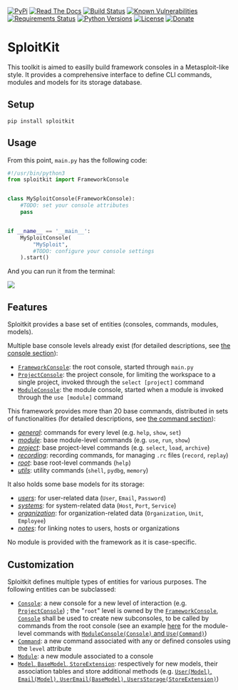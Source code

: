 [![PyPi](https://img.shields.io/pypi/v/sploitkit.svg)](https://pypi.python.org/pypi/sploitkit/)
[![Read The Docs](https://readthedocs.org/projects/python-sploitkit/badge/?version=latest)](https://python-sploitkit.readthedocs.io/en/latest/?badge=latest)
[![Build Status](https://travis-ci.org/dhondta/python-sploitkit.svg?branch=master)](https://travis-ci.org/dhondta/python-sploitkit)
[![Known Vulnerabilities](https://snyk.io/test/github/dhondta/python-sploitkit/badge.svg?targetFile=requirements.txt)](https://snyk.io/test/github/dhondta/python-sploitkit?targetFile=requirements.txt)
[![Requirements Status](https://requires.io/github/dhondta/python-sploitkit/requirements.svg?branch=master)](https://requires.io/github/dhondta/python-sploitkit/requirements/?branch=master)
[![Python Versions](https://img.shields.io/pypi/pyversions/sploitkit.svg)](https://pypi.python.org/pypi/sploitkit/)
[![License](https://img.shields.io/pypi/l/sploitkit.svg)](https://pypi.python.org/pypi/sploitkit/)
[![Donate](https://img.shields.io/badge/donate-paypal-orange.svg)](https://www.paypal.me/dhondta)


# SploitKit

This toolkit is aimed to easilly build framework consoles in a Metasploit-like style. It provides a comprehensive interface to define CLI commands, modules and models for its storage database.

## Setup

```
pip install sploitkit
```

## Usage

From this point, `main.py` has the following code:

```python
#!/usr/bin/python3
from sploitkit import FrameworkConsole


class MySploitConsole(FrameworkConsole):
    #TODO: set your console attributes
    pass


if __name__ == '__main__':
    MySploitConsole(
        "MySploit",
        #TODO: configure your console settings
    ).start()
```

And you can run it from the terminal:

![](https://github.com/dhondta/python-sploitkit/tree/master/docs/img/my-sploit-start.png)

## Features

Sploitkit provides a base set of entities (consoles, commands, modules, models).

Multiple base console levels already exist (for detailed descriptions, see [the console section](../console/index.html)):

- [`FrameworkConsole`](https://github.com/dhondta/python-sploitkit/blob/master/sploitkit/core/console.py): the root console, started through `main.py`
- [`ProjectConsole`](https://github.com/dhondta/python-sploitkit/blob/master/sploitkit/base/commands/project.py): the project console, for limiting the workspace to a single project, invoked through the `select [project]` command
- [`ModuleConsole`](https://github.com/dhondta/python-sploitkit/blob/master/sploitkit/base/commands/module.py): the module console, started when a module is invoked through the `use [module]` command

This framework provides more than 20 base commands, distributed in sets of functionalities (for detailed descriptions, see [the command section](../command/index.html)):

- [*general*](https://github.com/dhondta/python-sploitkit/blob/master/sploitkit/base/commands/general.py): commands for every level (e.g. `help`, `show`, `set`)
- [*module*](https://github.com/dhondta/python-sploitkit/blob/master/sploitkit/base/commands/module.py): base module-level commands (e.g. `use`, `run`, `show`)
- [*project*](https://github.com/dhondta/python-sploitkit/blob/master/sploitkit/base/commands/project.py): base project-level commands (e.g. `select`, `load`, `archive`)
- [*recording*](https://github.com/dhondta/python-sploitkit/blob/master/sploitkit/base/commands/recording.py): recording commands, for managing `.rc` files (`record`, `replay`)
- [*root*](https://github.com/dhondta/python-sploitkit/blob/master/sploitkit/base/commands/root.py): base root-level commands (`help`)
- [*utils*](https://github.com/dhondta/python-sploitkit/blob/master/sploitkit/base/commands/utils.py): utility commands (`shell`, `pydbg`, `memory`)

It also holds some base models for its storage:

- [*users*](https://github.com/dhondta/python-sploitkit/blob/master/sploitkit/base/models/notes.py): for user-related data (`User`, `Email`, `Password`)
- [*systems*](https://github.com/dhondta/python-sploitkit/blob/master/sploitkit/base/models/systems.py): for system-related data (`Host`, `Port`, `Service`)
- [*organization*](https://github.com/dhondta/python-sploitkit/blob/master/sploitkit/base/models/organization.py): for organization-related data (`Organization`, `Unit`, `Employee`)
- [*notes*](https://github.com/dhondta/python-sploitkit/blob/master/sploitkit/base/models/notes.py): for linking notes to users, hosts or organizations

No module is provided with the framework as it is case-specific.

## Customization

Sploitkit defines multiple types of entities for various purposes. The following entities can be subclassed:

- [`Console`](https://github.com/dhondta/python-sploitkit/blob/master/sploitkit/core/console.py): a new console for a new level of interaction (e.g. [`ProjectConsole`](https://github.com/dhondta/python-sploitkit/blob/master/sploitkit/base/commands/project.py)) ; the "`root`" level is owned by the [`FrameworkConsole`](https://github.com/dhondta/python-sploitkit/blob/master/sploitkit/core/console.py), [`Console`](https://github.com/dhondta/python-sploitkit/blob/master/sploitkit/core/console.py) shall be used to create new subconsoles, to be called by commands from the root console (see an example [here](https://github.com/dhondta/python-sploitkit/blob/master/sploitkit/base/commands/module.py) for the module-level commands with [`ModuleConsole(Console)` and `Use(Command)`](https://github.com/dhondta/python-sploitkit/blob/master/sploitkit/base/commands/module.py))
- [`Command`](https://github.com/dhondta/python-sploitkit/blob/master/sploitkit/core/command.py): a new command associated with any or defined consoles using the `level` attribute
- [`Module`](https://github.com/dhondta/python-sploitkit/blob/master/sploitkit/core/module.py): a new module associated to a console
- [`Model`, `BaseModel`, `StoreExtension`](https://github.com/dhondta/python-sploitkit/blob/master/sploitkit/core/model.py): respectively for new models, their association tables and store additional methods (e.g. [`User(Model)`, `Email(Model)`, `UserEmail(BaseModel)`, `UsersStorage(StoreExtension)`](https://github.com/dhondta/python-sploitkit/blob/master/sploitkit/base/models/users.py))
